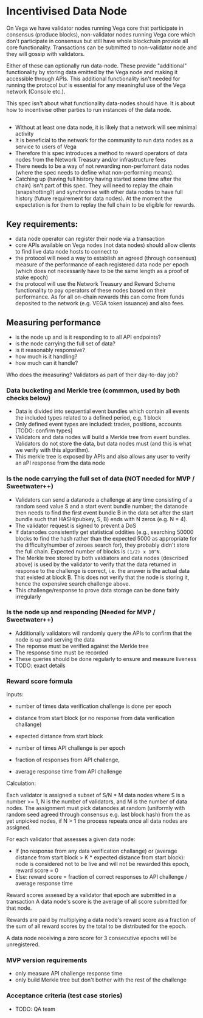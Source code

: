 # Incentivised Data Node

On Vega we have validator nodes running Vega core that participate in consensus (produce blocks), non-validator nodes running Vega core  which don't participate in consensus but still have whole blockchain provide all core functionality. Transactions can be submitted to non-validator node and they will gossip with validators. 

Either of these can optionally run data-node. These provide "additional" functionality by storing data emitted by the Vega node and making it accessible through APIs. This additional functionality isn't needed for running the protocol *but* is essential for any meaningful use of the Vega network (Console etc.). 

This spec isn't about what functionality data-nodes should have. It is about how to incentivise other parties to run instances of the data node. 

## 

- Without at least one data node, it is likely that a network will see minimal activity 
- It is beneficial to the network for the community to run data nodes as a service to users of Vega
- Therefore this spec introduces a method to reward operators of data nodes from the Network Treasury and/or infrastructure fees
- There needs to be a way of not rewarding non-perfomant data nodes (where the spec needs to define what non-performing means). 
- Catching up (having full history having started some time after the chain) isn't part of this spec. They will need to replay the chain (snapshotting?) and synchronise with other data nodes to have full history (future requirement for data nodes). At the moment the expectation is for them to replay the full chain to be eligible for rewards.

## Key requirements:

- data node operator can register their node via a transaction
- core APIs available on Vega nodes (not data nodes) should allow clients to find live data node hosts to connect to
- the protocol will need a way to establish an agreed (through consensus) measure of the performance of each registered data node per epoch (which does not necessarily have to be the same length as a proof of stake epoch)
- the protocol will use the Network Treasury and Reward Scheme functionality to pay operators of these nodes based on their performance. As for all on-chain rewards this can come from funds deposited to the network (e.g. VEGA token issuance) and also fees.

## Measuring performance 

- is the node up and is it responding to to all API endpoints?
- is the node carrying the full set of data? 
- is it reasonably responsive? 
- how much is it handling? 
- how much can it handle?

Who does the measuring? Validators as part of their day-to-day job?


### Data bucketing and Merkle tree (commmon, used by both checks below)
- Data is divided into sequential event bundles which contain all events the included types related to a defined period, e.g. 1 block
- Only defined event types are included: trades, positions, accounts [TODO: confirm types]
- Validators and data nodes will build a Merkle tree from event bundles. Validators do not store the data, but data nodes must (and this is what we verify with this algorithm).
- This merkle tree is exposed by APIs and also allows any user to verify an aPI response from the data node


### Is the node carrying the full set of data (NOT needed for MVP / Sweetwater++)
- Validators can send a datanode a challenge at any time consisting of a random seed value S and a start event bundle number; the datanode then needs to find the first event bundle B in the data set after the start bundle such that HASH(pubkey, S, B) ends with N zeros (e.g. N = 4).
- The validator request is signed to prevent a DoS
- If datanodes consistently get statistical oddities (e.g., searching 50000 blocks to find the hash rather than the expected 5000 as appropriate for the difficulty/number of zeroes search for), they probably didn't store the full chain. 
Expected number of blocks is `(1/2) x 10^N`. 
- The Merkle tree stored by both valdiators and data nodes (described above) is used by the validator to verify that the data returned in response to the challenge is correct, i.e. the answer is the actual data that existed at block B. This does not verify that the node is storing it, hence the expensive search challenge above.
- This challenge/response to prove data storage can be done fairly irregularly


### Is the node up and responding (Needed for MVP / Sweetwater++)
- Additionally validators will randomly query the APIs to confirm that the node is up and serving the data
- The reponse must be verified against the Merkle tree
- The response time must be recorded
- These queries should be done regularly to ensure and measure liveness
- TODO: exact details

### Reward score formula

Inputs: 
- number of times data verification challenge is done per epoch
- distance from start block (or no response from data verification challange)
- expected distance from start block 

- number of times API challenge is per epoch 
- fraction of responses from API challenge, 
- average response time from API challenge 

Calculation:

Each validator is assigned a subset of S/N * M data nodes where S is a number >= 1, N is the number of validators, and M is the number of data nodes. The assignment must pick datanodes at random (uniformly with random seed agreed through consensus e.g. last block hash) from the as yet unpicked nodes, if N > 1 the process repeats once all data nodes are assigned.

For each validator that assesses a given data node:
- If (no response from any data verification challange) or (average distance from start block > K * expected distance from start block): node is considered not to be live and will not be rewarded this epoch, reward score = 0
- Else: reward score = fraction of correct responses to API challenge / average response time

Reward scores assesed by a validator that epoch are submitted in a transaction
A data node's score is the average of all score submitted for that node.

Rewards are paid by multiplying a data node's reward score as a fraction of the sum of all reward scores by the total to be distributed for the epoch.

A data node receiving a zero score for 3 consecutive epochs will be unregistered. 


### MVP version requirements
- only measure API challenge response time
- only build Merkle tree but don't bother with the rest of the challenge 




### Acceptance criteria (test case stories)
- TODO: QA team